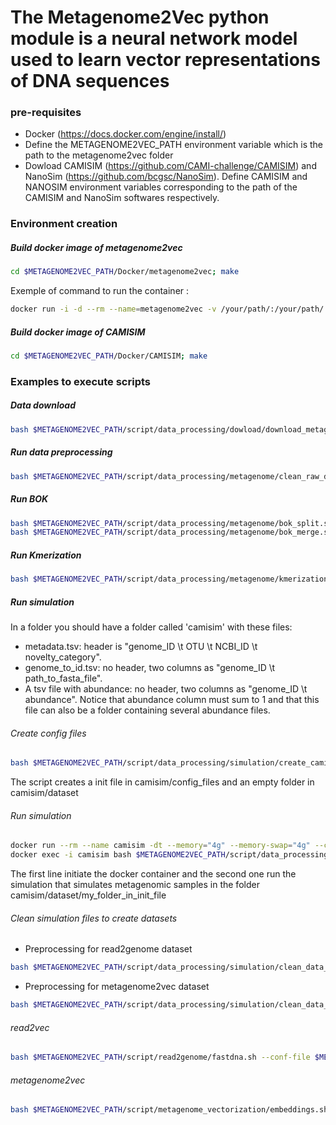 # The Metagenome2Vec python module is a neural network model used to learn vector representations of DNA sequences 


### pre-requisites
- Docker (https://docs.docker.com/engine/install/)
- Define the METAGENOME2VEC_PATH environment variable which is the path to the metagenome2vec folder
- Dowload CAMISIM (https://github.com/CAMI-challenge/CAMISIM) and NanoSim (https://github.com/bcgsc/NanoSim). Define CAMISIM and NANOSIM environment variables corresponding to the path of the CAMISIM and NanoSim softwares respectively.


### Environment creation

##### Build docker image of metagenome2vec
```bash
cd $METAGENOME2VEC_PATH/Docker/metagenome2vec; make
```
Exemple of command to run the container : 
```bash
docker run -i -d --rm --name=metagenome2vec -v /your/path/:/your/path/ -e METAGENOME2VEC_PATH=$METAGENOME2VEC_PATH -e CAMISIM=$CAMISIM -e NANOSIM=$NANNOSIM maxence27/metagenome2vec:1.0
```

##### Build docker image of CAMISIM
```bash
cd $METAGENOME2VEC_PATH/Docker/CAMISIM; make
```

### Examples to execute scripts

##### Data download
```bash
bash $METAGENOME2VEC_PATH/script/data_processing/dowload/download_metagenomic_data_from_tsv_file.sh --path-input $METAGENOME2VEC_PATH/data/cirrhosis/download_file.tsv --path-output ~/Documents/tmp/data_cirrhosis/
```

##### Run data preprocessing
```bash
bash $METAGENOME2VEC_PATH/script/data_processing/metagenome/clean_raw_data.sh --conf-file $METAGENOME2VEC_PATH/script/data_processing/metagenome/clean_raw_data.yaml
```

##### Run BOK
```bash
bash $METAGENOME2VEC_PATH/script/data_processing/metagenome/bok_split.sh --conf-file $METAGENOME2VEC_PATH/script/data_processing/metagenome/bok_split.yaml
bash $METAGENOME2VEC_PATH/script/data_processing/metagenome/bok_merge.sh --conf-file $METAGENOME2VEC_PATH/script/data_processing/metagenome/bok_merge.yaml
```

##### Run Kmerization
```bash
bash $METAGENOME2VEC_PATH/script/data_processing/metagenome/kmerization.sh --conf-file $METAGENOME2VEC_PATH/script/data_processing/metagenome/kmerization.yaml
```

##### Run simulation
In a folder you should have a folder called 'camisim' with these files:
- metadata.tsv: header is "genome_ID \t OTU \t NCBI_ID \t novelty_category".
- genome_to_id.tsv: no header, two columns as "genome_ID \t path_to_fasta_file".
- A tsv file with abundance: no header, two columns as "genome_ID \t abundance". Notice that abundance column must sum to 1 and that this file can also be a folder containing several abundance files.

###### Create config files
```bash
bash $METAGENOME2VEC_PATH/script/data_processing/simulation/create_camisim_config_file.sh --conf-file $METAGENOME2VEC_PATH/script/data_processing/simulation/create_camisim_config_file.yaml
```
The script creates a init file in camisim/config_files and an empty folder in camisim/dataset

###### Run simulation
```bash
docker run --rm --name camisim -dt --memory="4g" --memory-swap="4g" --cpus="4.0" -e METAGENOME2VEC_PATH=$METAGENOME2VEC_PATH -e CAMISIM=$CAMISIM -e NANOSIM=$NANOSIM -v /your/path/:/your/path/ maxence27/camisim:1.0`
docker exec -i camisim bash $METAGENOME2VEC_PATH/script/data_processing/simulation/run_camisim.sh --conf-file $METAGENOME2VEC_PATH/script/data_processing/simulation/run_camisim.yaml
```
The first line initiate the docker container and the second one run the simulation that simulates metagenomic samples in the folder camisim/dataset/my_folder_in_init_file

###### Clean simulation files to create datasets
- Preprocessing for read2genome dataset
```bash
bash $METAGENOME2VEC_PATH/script/data_processing/simulation/clean_data_for_read2genome.sh --conf-file $METAGENOME2VEC_PATH/script/data_processing/simulation/clean_data_for_read2genome.yaml
```
- Preprocessing for metagenome2vec dataset
```bash
bash $METAGENOME2VEC_PATH/script/data_processing/simulation/clean_data_for_metagenome2vec.sh --conf-file $METAGENOME2VEC_PATH/script/data_processing/simulation/clean_data_for_metagenome2vec.yaml
```

###### read2vec
```bash
bash $METAGENOME2VEC_PATH/script/read2genome/fastdna.sh --conf-file $METAGENOME2VEC_PATH/script/read2genome/fastdna.yaml
```

###### metagenome2vec
```bash
bash $METAGENOME2VEC_PATH/script/metagenome_vectorization/embeddings.sh --conf-file $METAGENOME2VEC_PATH/script/metagenome_vectorization/embeddings.yaml
```